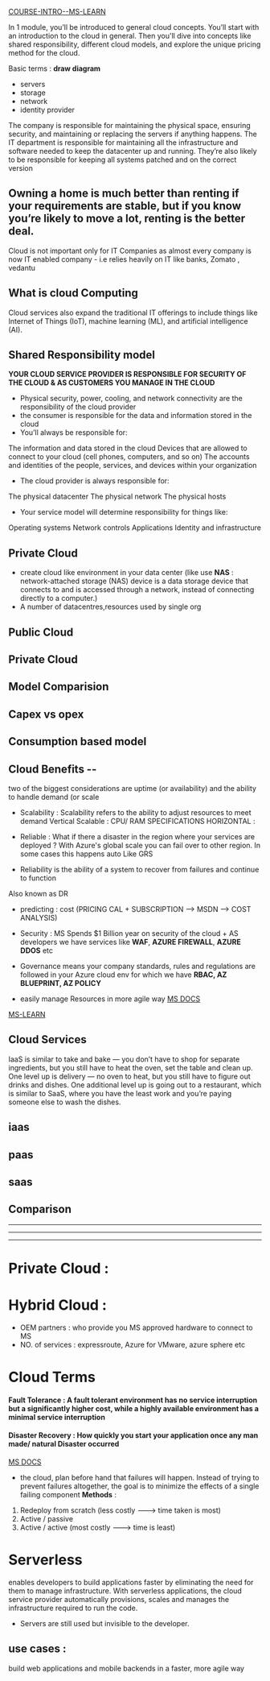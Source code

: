 [COURSE-INTRO--MS-LEARN](https://docs.microsoft.com/en-gb/learn/modules/describe-cloud-compute/1-introduction-microsoft-azure-fundamentals?ns-enrollment-type=learningpath&ns-enrollment-id=learn.wwl.microsoft-azure-fundamentals-describe-cloud-concepts)

In 1 module, you’ll be introduced to general cloud concepts. You’ll start with an introduction to the cloud in general. Then you'll dive into concepts like shared responsibility, different cloud models, and explore the unique pricing method for the cloud.

Basic terms : 
**draw diagram**

- servers 
- storage
- network
- identity provider 

 The company is responsible for maintaining the physical space, ensuring security, and maintaining or replacing the servers if anything happens. The IT department is responsible for maintaining all the infrastructure and software needed to keep the datacenter up and running. They’re also likely to be responsible for keeping all systems patched and on the correct version

Owning a home is much better than renting if your requirements are stable, but if you know you’re likely to move a lot, renting is the better deal.
-------------------------------------------------------------------------------------------------------------------------------------------------------

Cloud is not important only for IT Companies as almost every company is now IT enabled company - i.e relies heavily on IT like banks, Zomato , vedantu  

## What is cloud Computing 
Cloud services also expand the traditional IT offerings to include things like Internet of Things (IoT), machine learning (ML), and artificial intelligence (AI).




## Shared Responsibility model
**YOUR CLOUD SERVICE PROVIDER IS RESPONSIBLE FOR SECURITY OF THE CLOUD & AS CUSTOMERS YOU MANAGE IN THE CLOUD**
- Physical security, power, cooling, and network connectivity are the responsibility of the cloud provider
-  the consumer is responsible for the data and information stored in the cloud
-  You’ll always be responsible for:

The information and data stored in the cloud
Devices that are allowed to connect to your cloud (cell phones, computers, and so on)
The accounts and identities of the people, services, and devices within your organization

- The cloud provider is always responsible for:

The physical datacenter
The physical network
The physical hosts

- Your service model will determine responsibility for things like:

Operating systems
Network controls
Applications
Identity and infrastructure


## Private Cloud 
- create cloud like environment in your data center (like use **NAS** : network-attached storage (NAS) device is a data storage device that connects to and is accessed through a network, instead of connecting directly to a computer.)
- A number of datacentres,resources used by single org 

## Public Cloud 

## Private Cloud 

## Model Comparision 

## Capex vs opex

## Consumption based model

## Cloud Benefits -- 
two of the biggest considerations are uptime (or availability) and the ability to handle demand (or scale
- Scalability : Scalability refers to the ability to adjust resources to meet demand
Vertical Scalable : CPU/ RAM SPECIFICATIONS
HORIZONTAL : 

- Reliable : What if there a disaster in the region where your services are deployed ?
With Azure's global scale you can fail over to other region. In some cases this happens auto
Like GRS 

* Reliability is the ability of a system to recover from failures and continue to function

Also known as DR

- predicting : cost (PRICING CAL + SUBSCRIPTION --> MSDN --> COST ANALYSIS)

- Security : MS Spends $1 Billion year on security of the cloud + AS developers we have services like **WAF**, **AZURE FIREWALL**, **AZURE DDOS** etc

- Governance means your company standards, rules and regulations are followed in your Azure cloud env for which we have **RBAC, AZ BLUEPRINT, AZ POLICY**

- easily manage Resources in more agile way [MS DOCS](https://docs.microsoft.com/en-gb/learn/modules/describe-benefits-use-cloud-services/5-manageability-cloud)

[MS-LEARN](https://docs.microsoft.com/en-gb/learn/modules/describe-benefits-use-cloud-services/2-high-availability-scalability-cloud)


## Cloud Services 

IaaS is similar to take and bake — you don’t have to shop for separate ingredients, but you still have to heat the oven, set the table and clean up. One level up is delivery — no oven to heat, but you still have to figure out drinks and dishes. One additional level up is going out to a restaurant, which is similar to SaaS, where you have the least work and you’re paying someone else to wash the dishes.

## iaas

## paas

## saas 

## Comparison 

------------------------------------------------------------------------------------------

--------


-------
# Private Cloud : 


# Hybrid Cloud : 
- OEM partners : who provide you MS approved hardware to connect to MS
- NO. of services : expressroute, Azure for VMware, azure sphere etc

# Cloud Terms 

#### Fault Tolerance : A fault tolerant environment has no service interruption but a significantly higher cost, while a highly available environment has a minimal service interruption

#### Disaster Recovery : How quickly you start your application once any man made/ natural Disaster occurred
[MS DOCS](https://docs.microsoft.com/en-us/azure/architecture/framework/resiliency/backup-and-recovery) 
- the cloud, plan before hand that failures will happen. Instead of trying to prevent failures altogether, the goal is to minimize the effects of a single failing component
**Methods** : 
1. Redeploy from scratch (less costly ---> time taken is most)
2. Active / passive
3. Active / active (most costly ---> time is least)

# Serverless 
enables developers to build applications faster by eliminating the need for them to manage infrastructure. With serverless applications, the cloud service provider automatically provisions, scales and manages the infrastructure required to run the code.
- Servers are still used but invisible to the developer.
## use cases : 
build web applications and mobile backends in a faster, more agile way
